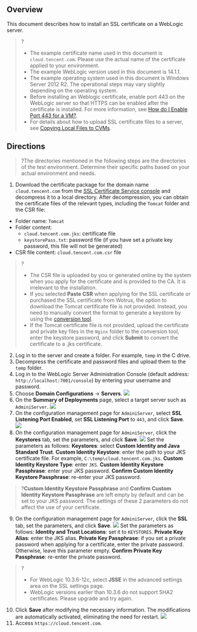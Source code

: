 ## Overview
This document describes how to install an SSL certificate on a WebLogic server.
>?
>- The example certificate name used in this document is `cloud.tencent.com`. Please use the actual name of the certificate applied to your environment.
>- The example WebLogic version used in this document is 14.1.1.
>- The example operating system used in this document is Windows Server 2012 R2. The operational steps may vary slightly depending on the operating system.
>- Before installing an Weblogic certificate, enable port 443 on the WebLogic server so that HTTPS can be enabled after the certificate is installed. For more information, see [How do I Enable Port 443 for a VM?](https://intl.cloud.tencent.com/document/product/1007/36738).
>- For details about how to upload SSL certificate files to a server, see [Copying Local Files to CVMs](https://intl.cloud.tencent.com/document/product/213/34821).


## Directions
>?The directories mentioned in the following steps are the directories of the test environment. Determine their specific paths based on your actual environment and needs.
>
1. Download the certificate package for the domain name `cloud.tencent.com` from the [SSL Certificate Service console](https://console.cloud.tencent.com/ssl) and decompress it to a local directory.
After decompression, you can obtain the certificate files of the relevant types, including the `Tomcat` folder and the CSR file:
 - Folder name: `Tomcat`
 - Folder content:
    - `cloud.tencent.com.jks`: certificate file
    - `keystorePass.txt`: password file (if you have set a private key password, this file will not be generated)
  - CSR file content: `cloud.tencent.com.csr` file

>?
>- The CSR file is uploaded by you or generated online by the system when you apply for the certificate and is provided to the CA. It is irrelevant to the installation.
>- If you selected **Paste CSR** when applying for the SSL certificate or purchased the SSL certificate from Wotrus, the option to download the Tomcat certificate file is not provided. Instead, you need to manually convert the format to generate a keystore by using the [conversion tool](https://myssl.com/cert_convert.html).
>- If the Tomcat certificate file is not provided, upload the certificate and private key files in the `Nginx` folder to the conversion tool, enter the keystore password, and click **Submit** to convert the certificate to a .jks certificate.

2. Log in to the server and create a folder. For example, `temp` in the C drive.
3. Decompress the certificate and password files and upload them to the `temp` folder.
4. Log in to the WebLogic Server Administration Console (default address: `http://localhost:7001/console`) by entering your username and password.
5. Choose **Domain Configurations** -> **Servers**.
![](https://main.qcloudimg.com/raw/a106e5e64c6778f4404f4ed80e489fb0.png)
6. On the **Summary of Deployments** page, select a target server such as `AdminiServer`.
![](https://main.qcloudimg.com/raw/77fd69ad0a9028898cea25f604dfbe83.png)
7. On the configuration management page for `AdminiServer`, select **SSL Listening Port Enabled**, set **SSL Listening Port** to `443`, and click **Save**.
![](https://main.qcloudimg.com/raw/c1f669bffdd864edd378d10dcc59ae1d.png)
8. On the configuration management page for `AdminiServer`, click the **Keystores** tab, set the parameters, and click **Save**.
![](https://main.qcloudimg.com/raw/10090637ba62375b29d5e11eb0b1809f.png)
Set the parameters as follows:
**Keystores**: select **Custom Identity and Java Standard Trust**.
**Custom Identity Keystore**: enter the path to your JKS certificate file. For example, `C:\temp\cloud.tencent.com.jks`.
**Custom Identity Keystore Type**: enter `JKS`.
**Custom Identity Keystore Passphrase**: enter your JKS password.
**Confirm Custom Identity Keystore Passphrase**: re-enter your JKS password.
>?**Custom Identity Keystore Passphrase** and **Confirm Custom Identity Keystore Passphrase** are left empty by default and can be set to your JKS password. The settings of these 2 parameters do not affect the use of your certificate.

9. On the configuration management page for `AdminiServer`, click the **SSL** tab, set the parameters, and click **Save**.
![](https://main.qcloudimg.com/raw/8896cb2a6f2f4ce846439cd911688a06.png)
Set the parameters as follows:
**Identity and Trust Locations**: set it to `KEYSTORES`.
**Private Key Alias**: enter the JKS alias.
**Private Key Passphrase**: if you set a private password when applying for a certificate, enter the private password. Otherwise, leave this parameter empty.
**Confirm Private Key Passphrase**: re-enter the private password.
>?
>- For WebLogic 10.3.6-12c, select **JSSE** in the advanced settings area on the SSL settings page.
>- WebLogic versions earlier than 10.3.6 do not support SHA2 certificates. Please upgrade and try again.

10. Click **Save** after modifying the necessary information. The modifications are automatically activated, eliminating the need for restart.
![](https://main.qcloudimg.com/raw/ec29de920379cf9e12f87f71c17777fe.png)
11. Access `https://cloud.tencent.com`.
